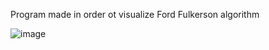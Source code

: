 Program made in order ot visualize Ford Fulkerson algorithm 

![image](https://github.com/AngAnda/FordFulkerson/assets/61116472/11bc2fee-6ca2-44fb-ae5f-a800e8a2c1fb)
